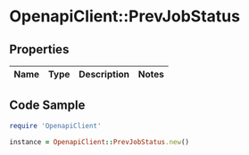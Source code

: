 # OpenapiClient::PrevJobStatus

## Properties
Name | Type | Description | Notes
------------ | ------------- | ------------- | -------------

## Code Sample

```ruby
require 'OpenapiClient'

instance = OpenapiClient::PrevJobStatus.new()
```


